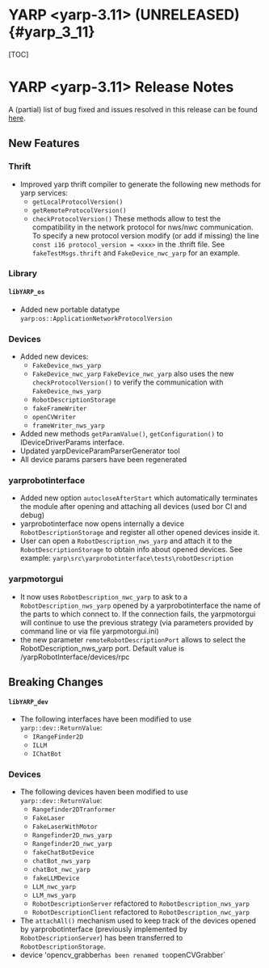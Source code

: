 YARP <yarp-3.11> (UNRELEASED)                                         {#yarp_3_11}
============================

[TOC]

YARP <yarp-3.11> Release Notes
=============================


A (partial) list of bug fixed and issues resolved in this release can be found
[here](https://github.com/robotology/yarp/issues?q=label%3A%22Fixed+in%3A+YARP+yarp-3.11%22).

New Features
----------------

### Thrift

* Improved yarp thrift compiler to generate the following new methods for yarp services:
  - `getLocalProtocolVersion()`
  - `getRemoteProtocolVersion()`
  - `checkProtocolVersion()`
  These methods allow to test the compatibility in the network protocol for nws/nwc communication.
  To specify a new protocol version modify (or add if missing) the line `const i16 protocol_version = <xxx>` in the .thrift file. 
  See `fakeTestMsgs.thrift` and `FakeDevice_nwc_yarp` for an example.
 
### Library

#### `libYARP_os`

* Added new portable datatype `yarp:os::ApplicationNetworkProtocolVersion` 

### Devices

* Added new devices:
  - `FakeDevice_nws_yarp`
  - `FakeDevice_nwc_yarp`
 `FakeDevice_nwc_yarp` also uses the new `checkProtocolVersion()` to verify the communication with `FakeDevice_nws_yarp`
  - `RobotDescriptionStorage`
  - `fakeFrameWriter`
  - `openCVWriter`
  - `frameWriter_nws_yarp`
* Added new methods `getParamValue()`, `getConfiguration()` to IDeviceDriverParams interface.
* Updated yarpDeviceParamParserGenerator tool
* All device params parsers have been regenerated

### yarprobotinterface

* Added new option `autocloseAfterStart` which automatically terminates the module after opening and attaching all devices (used bor CI and debug)
* yarprobotinterface now opens internally a device `RobotDescriptionStorage` and register all other opened devices inside it.
* User can open a `RobotDescription_nws_yarp` and attach it to the `RobotDescriptionStorage` to obtain info about opened devices. See example: 
`yarp\src\yarprobotinterface\tests\robotDescription`

### yarpmotorgui

* It now uses `RobotDescription_nwc_yarp` to ask to a `RobotDescription_nws_yarp` opened by a yarprobotinterface the name of the parts to which connect to.
If the connection fails, the yarpmotorgui will continue to use the previous strategy (via parameters provided by command line or via file yarpmotorgui.ini)
* the new parameter `remoteRobotDescriptionPort` allows to select the RobotDescription_nws_yarp port. Default value is /yarpRobotInterface/devices/rpc

Breaking Changes
----------------

#### `libYARP_dev`

* The following interfaces have been modified to use `yarp::dev::ReturnValue`:
  - `IRangeFinder2D`
  - `ILLM`
  - `IChatBot`

### Devices

* The following devices haven been modified to use `yarp::dev::ReturnValue`:
  - `Rangefinder2DTranformer`
  - `FakeLaser`
  - `FakeLaserWithMotor`
  - `Rangefinder2D_nws_yarp`
  - `Rangefinder2D_nwc_yarp`
  - `fakeChatBotDevice`
  - `chatBot_nws_yarp`
  - `chatBot_nwc_yarp`
  - `fakeLLMDevice`
  - `LLM_nwc_yarp`
  - `LLM_nws_yarp`
  - `RobotDescriptionServer` refactored to `RobotDescription_nws_yarp`
  - `RobotDescriptionClient` refactored to `RobotDescription_nwc_yarp`
* The `attachAll()` mechanism used to keep track of the devices opened by yarprobotinterface (previously implemented by `RobotDescriptionServer`)
  has been transferred to `RobotDescriptionStorage`.
* device 'opencv_grabber` has been renamed to `openCVGrabber`